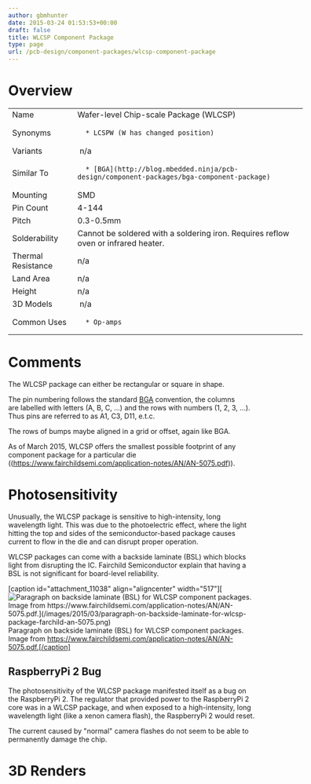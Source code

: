 ```yaml
---
author: gbmhunter
date: 2015-03-24 01:53:53+00:00
draft: false
title: WLCSP Component Package
type: page
url: /pcb-design/component-packages/wlcsp-component-package
---
```


# Overview


<table style="width: 600px;" >
<tbody >
<tr >

<td >Name
</td>

<td >Wafer-level Chip-scale Package (WLCSP)
</td>
</tr>
<tr >

<td >Synonyms
</td>

<td >



	  * LCSPW (W has changed position)


</td>
</tr>
<tr >

<td >Variants
</td>

<td > n/a
</td>
</tr>
<tr >

<td >Similar To
</td>

<td >



	  * [BGA](http://blog.mbedded.ninja/pcb-design/component-packages/bga-component-package)


</td>
</tr>
<tr >

<td >Mounting
</td>

<td >SMD
</td>
</tr>
<tr >

<td >Pin Count
</td>

<td >4-144
</td>
</tr>
<tr >

<td >Pitch
</td>

<td >0.3-0.5mm
</td>
</tr>
<tr >

<td >Solderability
</td>

<td >Cannot be soldered with a soldering iron. Requires reflow oven or infrared heater.
</td>
</tr>
<tr >

<td >Thermal Resistance
</td>

<td >n/a
</td>
</tr>
<tr >

<td >Land Area
</td>

<td >n/a
</td>
</tr>
<tr >

<td >Height
</td>

<td >n/a
</td>
</tr>
<tr >

<td >3D Models
</td>

<td > n/a
</td>
</tr>
<tr >

<td >Common Uses
</td>

<td >



	  * Op-amps


</td>
</tr>
</tbody>
</table>


# Comments


The WLCSP package can either be rectangular or square in shape.

The pin numbering follows the standard [BGA](http://blog.mbedded.ninja/pcb-design/component-packages/bga-component-package) convention, the columns are labelled with letters (A, B, C, ...) and the rows with numbers (1, 2, 3, ...). Thus pins are referred to as A1, C3, D11, e.t.c.

The rows of bumps maybe aligned in a grid or offset, again like BGA.

As of March 2015, WLCSP offers the smallest possible footprint of any component package for a particular die ((https://www.fairchildsemi.com/application-notes/AN/AN-5075.pdf)).


# Photosensitivity


Unusually, the WLCSP package is sensitive to high-intensity, long wavelength light. This was due to the photoelectric effect, where the light hitting the top and sides of the semiconductor-based package causes current to flow in the die and can disrupt proper operation.

WLCSP packages can come with a backside laminate (BSL) which blocks light from disrupting the IC. Fairchild Semiconductor explain that having a BSL is not significant for board-level reliability.

[caption id="attachment_11038" align="aligncenter" width="517"][![Paragraph on backside laminate (BSL) for WLCSP component packages. Image from https://www.fairchildsemi.com/application-notes/AN/AN-5075.pdf.](/images/2015/03/paragraph-on-backside-laminate-for-wlcsp-package-farchild-an-5075.png)
](/images/2015/03/paragraph-on-backside-laminate-for-wlcsp-package-farchild-an-5075.png) Paragraph on backside laminate (BSL) for WLCSP component packages. Image from https://www.fairchildsemi.com/application-notes/AN/AN-5075.pdf.[/caption]


## RaspberryPi 2 Bug


The photosensitivity of the WLCSP package manifested itself as a bug on the RaspberryPi 2. The regulator that provided power to the RaspberryPi 2 core was in a WLCSP package, and when exposed to a high-intensity, long wavelength light (like a xenon camera flash), the RaspberryPi 2 would reset.

The current caused by "normal" camera flashes do not seem to be able to permanently damage the chip.


# 3D Renders





